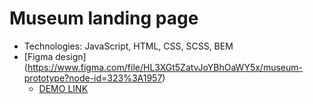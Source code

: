# Museum landing page
- Technologies: JavaScript, HTML, CSS, SCSS, BEM
- [Figma design] (https://www.figma.com/file/HL3XGt5ZatvJoYBhOaWY5x/museum-prototype?node-id=323%3A1957)
    - [DEMO LINK](https://Zykhor-Andrii.github.io/Museum-landing/)
